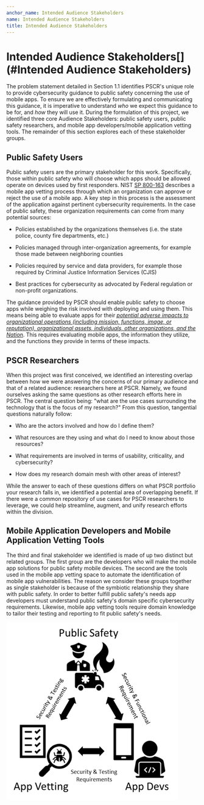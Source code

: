 ```yaml
---
anchor_name: Intended Audience Stakeholders
name: Intended Audience Stakeholders
title: Intended Audience Stakeholders
---
```


Intended Audience Stakeholders[](#Intended Audience Stakeholders)
=================================================================

The problem statement detailed in Section 1.1 identifies PSCR's unique
role to provide cybersecurity guidance to public safety concerning the
use of mobile apps. To ensure we are effectively formulating and
communicating this guidance, it is imperative to understand *who* we
expect this guidance to be for, and *how* they will use it. During the
formulation of this project, we identified three core Audience
Stakeholders: public safety users, public safety researchers, and mobile
app developers/mobile application vetting tools. The remainder of this
section explores each of these stakeholder groups.

Public Safety Users
-------------------

Public safety users are the primary stakeholder for this work.
Specifically, those within public safety who will choose which apps
should be allowed operate on devices used by first responders. NIST [SP
800-163](https://csrc.nist.gov/news/2019/nist-publishes-sp-800-163-rev-1)
describes a mobile app vetting process through which an organization can
approve or reject the use of a mobile app. A key step in this process is
the assessment of the application against pertinent cybersecurity
requirements. In the case of public safety, these organization
requirements can come from many potential sources:

-   Policies established by the organizations themselves (i.e. the state
    police, county fire departments, etc.)

-   Policies managed through inter-organization agreements, for example
    those made between neighboring counties

-   Policies required by service and data providers, for example those
    required by Criminal Justice Information Services (CJIS)

-   Best practices for cybersecurity as advocated by Federal regulation
    or non-profit organizations.

The guidance provided by PSCR should enable public safety to choose apps
while weighing the risk involved with deploying and using them. This
means being able to evaluate apps for their [*potential adverse impacts
to organizational operations (including mission, functions, image, or
reputation), organizational assets, individuals, other organizations,
and the Nation*](https://csrc.nist.gov/glossary/term/risk). This
requires evaluating mobile apps, the information they utilize, and the
functions they provide in terms of these impacts.

PSCR Researchers
----------------

When this project was first conceived, we identified an interesting
overlap between how we were answering the concerns of our primary
audience and that of a related audience: researchers here at PSCR.
Namely, we found ourselves asking the same questions as other research
efforts here in PSCR. The central question being: "what are the use
cases surrounding the technology that is the focus of my research?" From
this question, tangential questions naturally follow:

-   Who are the actors involved and how do I define them?

-   What resources are they using and what do I need to know about those
    resources?

-   What requirements are involved in terms of usability, criticality,
    and cybersecurity?

-   How does my research domain mesh with other areas of interest?

While the answer to each of these questions differs on what PSCR
portfolio your research falls in, we identified a potential area of
overlapping benefit. If there were a common repository of use cases for
PSCR researchers to leverage, we could help streamline, augment, and
unify research efforts within the division.

Mobile Application Developers and Mobile Application Vetting Tools
------------------------------------------------------------------

The third and final stakeholder we identified is made of up two distinct
but related groups. The first group are the developers who will make the
mobile app solutions for public safety mobile devices. The second are
the tools used in the mobile app vetting space to automate the
identification of mobile app vulnerabilities. The reason we consider
these groups together as single stakeholder is because of the symbiotic
relationship they share with public safety. In order to better fulfill
public safety's needs app developers must understand public safety's
domain specific cybersecurity requirements. Likewise, mobile app vetting
tools require domain knowledge to tailor their testing and reporting to
fit public safety's needs.

<img src="./media/file1.png" class="report_figure" />
